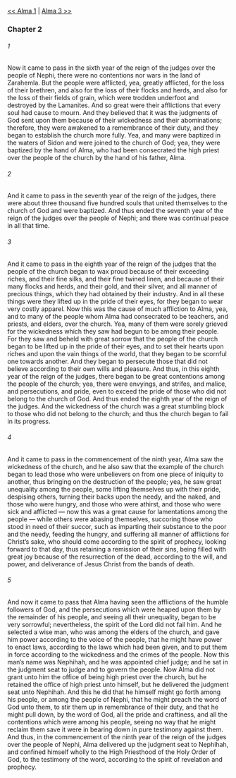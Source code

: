 [<< Alma 1](Alma%201.md)  |  [Alma 3 >>](Alma%203.md)

### Chapter 2
###### 1
Now it came to pass in the sixth year of the reign of the judges over the people of Nephi, there were no contentions nor wars in the land of Zarahemla. But the people were afflicted, yea, greatly afflicted, for the loss of their brethren, and also for the loss of their flocks and herds, and also for the loss of their fields of grain, which were trodden underfoot and destroyed by the Lamanites. And so great were their afflictions that every soul had cause to mourn. And they believed that it was the judgments of God sent upon them because of their wickedness and their abominations; therefore, they were awakened to a remembrance of their duty, and they began to establish the church more fully. Yea, and many were baptized in the waters of Sidon and were joined to the church of God; yea, they were baptized by the hand of Alma, who had been consecrated the high priest over the people of the church by the hand of his father, Alma.

###### 2
And it came to pass in the seventh year of the reign of the judges, there were about three thousand five hundred souls that united themselves to the church of God and were baptized. And thus ended the seventh year of the reign of the judges over the people of Nephi; and there was continual peace in all that time.

###### 3
And it came to pass in the eighth year of the reign of the judges that the people of the church began to wax proud because of their exceeding riches, and their fine silks, and their fine twined linen, and because of their many flocks and herds, and their gold, and their silver, and all manner of precious things, which they had obtained by their industry. And in all these things were they lifted up in the pride of their eyes, for they began to wear very costly apparel. Now this was the cause of much affliction to Alma, yea, and to many of the people whom Alma had consecrated to be teachers, and priests, and elders, over the church. Yea, many of them were sorely grieved for the wickedness which they saw had begun to be among their people. For they saw and beheld with great sorrow that the people of the church began to be lifted up in the pride of their eyes, and to set their hearts upon riches and upon the vain things of the world, that they began to be scornful one towards another. And they began to persecute those that did not believe according to their own wills and pleasure. And thus, in this eighth year of the reign of the judges, there began to be great contentions among the people of the church; yea, there were envyings, and strifes, and malice, and persecutions, and pride, even to exceed the pride of those who did not belong to the church of God. And thus ended the eighth year of the reign of the judges. And the wickedness of the church was a great stumbling block to those who did not belong to the church; and thus the church began to fail in its progress.

###### 4
And it came to pass in the commencement of the ninth year, Alma saw the wickedness of the church, and he also saw that the example of the church began to lead those who were unbelievers on from one piece of iniquity to another, thus bringing on the destruction of the people; yea, he saw great unequality among the people, some lifting themselves up with their pride, despising others, turning their backs upon the needy, and the naked, and those who were hungry, and those who were athirst, and those who were sick and afflicted — now this was a great cause for lamentations among the people — while others were abasing themselves, succoring those who stood in need of their succor, such as imparting their substance to the poor and the needy, feeding the hungry, and suffering all manner of afflictions for Christ’s sake, who should come according to the spirit of prophecy, looking forward to that day, thus retaining a remission of their sins, being filled with great joy because of the resurrection of the dead, according to the will, and power, and deliverance of Jesus Christ from the bands of death.

###### 5
And now it came to pass that Alma having seen the afflictions of the humble followers of God, and the persecutions which were heaped upon them by the remainder of his people, and seeing all their unequality, began to be very sorrowful; nevertheless, the spirit of the Lord did not fail him. And he selected a wise man, who was among the elders of the church, and gave him power according to the voice of the people, that he might have power to enact laws, according to the laws which had been given, and to put them in force according to the wickedness and the crimes of the people. Now this man’s name was Nephihah, and he was appointed chief judge; and he sat in the judgment seat to judge and to govern the people. Now Alma did not grant unto him the office of being high priest over the church, but he retained the office of high priest unto himself, but he delivered the judgment seat unto Nephihah. And this he did that he himself might go forth among his people, or among the people of Nephi, that he might preach the word of God unto them, to stir them up in remembrance of their duty, and that he might pull down, by the word of God, all the pride and craftiness, and all the contentions which were among his people, seeing no way that he might reclaim them save it were in bearing down in pure testimony against them. And thus, in the commencement of the ninth year of the reign of the judges over the people of Nephi, Alma delivered up the judgment seat to Nephihah, and confined himself wholly to the High Priesthood of the Holy Order of God, to the testimony of the word, according to the spirit of revelation and prophecy.
